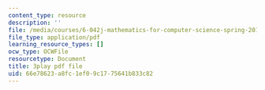 ```yaml
---
content_type: resource
description: ''
file: /media/courses/6-042j-mathematics-for-computer-science-spring-2015/66e78623a8fc1ef09c1775641b833c82_fV3v6qQ3w4A.pdf
file_type: application/pdf
learning_resource_types: []
ocw_type: OCWFile
resourcetype: Document
title: 3play pdf file
uid: 66e78623-a8fc-1ef0-9c17-75641b833c82
---
```

